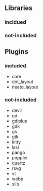 
## Libraries
### incldued
### not-included



## Plugins
### included
- core
- dot_layout
- neato_layout

### not-included
- devil
- gd
- gdiplus
- gdk
- gs
- gtk
- kitty
- lasi
- pango
- poppler
- quartz
- rsvg
- vt
- webp
- xlib

